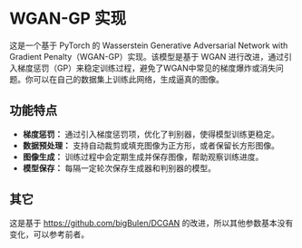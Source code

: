 # WGAN-GP 实现

这是一个基于 PyTorch 的 Wasserstein Generative Adversarial Network with Gradient Penalty（WGAN-GP）实现。该模型是基于 WGAN 进行改进，通过引入梯度惩罚（GP）来稳定训练过程，避免了WGAN中常见的梯度爆炸或消失问题。你可以在自己的数据集上训练此网络，生成逼真的图像。

## 功能特点
- **梯度惩罚：** 通过引入梯度惩罚项，优化了判别器，使得模型训练更稳定。
- **数据预处理：** 支持自动裁剪或填充图像为正方形，或者保留长方形图像。
- **图像生成：** 训练过程中会定期生成并保存图像，帮助观察训练进度。
- **模型保存：** 每隔一定轮次保存生成器和判别器的模型。

## 其它
这是基于 https://github.com/bigBulen/DCGAN 的改进，所以其他参数基本没有变化，可以参考前者。
